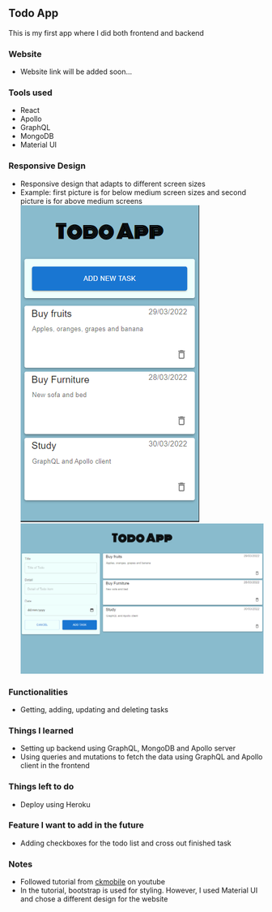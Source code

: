 ## Todo App 
This is my first app where I did both frontend and backend
### Website
- Website link will be added soon...
### Tools used
- React
- Apollo
- GraphQL
- MongoDB
- Material UI
### Responsive Design
- Responsive design that adapts to different screen sizes
- Example: first picture is for below medium screen sizes and second picture is for above medium screens
![xs screens and above](./client/src/pictures/xs.png)
![md screens and above](./client/src/pictures/md.png)
### Functionalities
- Getting, adding, updating and deleting tasks
### Things I learned
- Setting up backend using GraphQL, MongoDB and Apollo server
- Using queries and mutations to fetch the data using GraphQL and Apollo client in the frontend
### Things left to do
- Deploy using Heroku
### Feature I want to add in the future
- Adding checkboxes for the todo list and cross out finished task
### Notes
- Followed tutorial from [ckmobile](https://www.youtube.com/watch?v=WkhfTCrBU1E&t=5s&ab_channel=ckmobile) on youtube
- In the tutorial, bootstrap is used for styling. However, I used Material UI and chose a different design for the website
